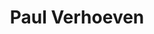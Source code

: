 ---
title: "Paul Verhoeven"
cc-type: person
hashtag: "paul-verhoeven"
born-on: 1938-07-18
tags:
  - Dutch
  - Director
  - Human Being
  - alive at the moment
---